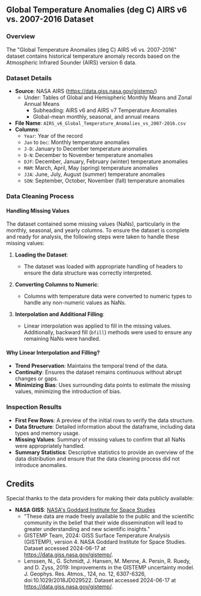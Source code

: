 ## Global Temperature Anomalies (deg C) AIRS v6 vs. 2007-2016 Dataset

### Overview

The "Global Temperature Anomalies (deg C) AIRS v6 vs. 2007-2016" dataset contains historical temperature anomaly records based on the Atmospheric Infrared Sounder (AIRS) version 6 data.

### Dataset Details

- **Source**: NASA AIRS (https://data.giss.nasa.gov/gistemp/)
   - Under: Tables of Global and Hemispheric Monthly Means and Zonal Annual Means
      - Subheading: AIRS v6 and AIRS v7 Temperature Anomalies
      - Global-mean monthly, seasonal, and annual means
- **File Name**: `AIRS_v6_Global_Temperature_Anomalies_vs_2007-2016.csv`
- **Columns**:
  - `Year`: Year of the record
  - `Jan` to `Dec`: Monthly temperature anomalies
  - `J-D`: January to December temperature anomalies
  - `D-N`: December to November temperature anomalies
  - `DJF`: December, January, February (winter) temperature anomalies
  - `MAM`: March, April, May (spring) temperature anomalies
  - `JJA`: June, July, August (summer) temperature anomalies
  - `SON`: September, October, November (fall) temperature anomalies

### Data Cleaning Process

#### Handling Missing Values

The dataset contained some missing values (NaNs), particularly in the monthly, seasonal, and yearly columns. To ensure the dataset is complete and ready for analysis, the following steps were taken to handle these missing values:

1. **Loading the Dataset**:
   - The dataset was loaded with appropriate handling of headers to ensure the data structure was correctly interpreted.

2. **Converting Columns to Numeric**:
   - Columns with temperature data were converted to numeric types to handle any non-numeric values as NaNs.

3. **Interpolation and Additional Filling**:
   - Linear interpolation was applied to fill in the missing values. Additionally, backward fill (`bfill`) methods were used to ensure any remaining NaNs were handled.

#### Why Linear Interpolation and Filling?

- **Trend Preservation**: Maintains the temporal trend of the data.
- **Continuity**: Ensures the dataset remains continuous without abrupt changes or gaps.
- **Minimizing Bias**: Uses surrounding data points to estimate the missing values, minimizing the introduction of bias.

### Inspection Results

- **First Few Rows**: A preview of the initial rows to verify the data structure.
- **Data Structure**: Detailed information about the dataframe, including data types and memory usage.
- **Missing Values**: Summary of missing values to confirm that all NaNs were appropriately handled.
- **Summary Statistics**: Descriptive statistics to provide an overview of the data distribution and ensure that the data cleaning process did not introduce anomalies.

## Credits
Special thanks to the data providers for making their data publicly available:

- **NASA GISS**: [NASA's Goddard Institute for Space Studies](https://data.giss.nasa.gov/gistemp/)
  - "These data are made freely available to the public and the scientific community in the belief that their wide dissemination will lead to greater understanding and new scientific insights."
  - GISTEMP Team, 2024: GISS Surface Temperature Analysis (GISTEMP), version 4. NASA Goddard Institute for Space Studies. Dataset accessed 2024-06-17 at https://data.giss.nasa.gov/gistemp/.
  - Lenssen, N., G. Schmidt, J. Hansen, M. Menne, A. Persin, R. Ruedy, and D. Zyss, 2019: Improvements in the GISTEMP uncertainty model. J. Geophys. Res. Atmos., 124, no. 12, 6307-6326, doi:10.1029/2018JD029522. Dataset accessed 2024-06-17 at https://data.giss.nasa.gov/gistemp/.